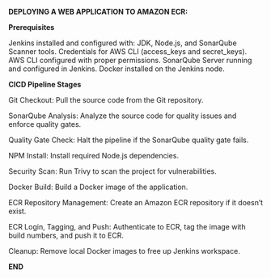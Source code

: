 **DEPLOYING A WEB APPLICATION TO AMAZON ECR:**

**Prerequisites**

Jenkins installed and configured with:
JDK, Node.js, and SonarQube Scanner tools.
Credentials for AWS CLI (access_keys and secret_keys).
AWS CLI configured with proper permissions.
SonarQube Server running and configured in Jenkins.
Docker installed on the Jenkins node.

**CICD  Pipeline Stages**

Git Checkout:
Pull the source code from the Git repository.

SonarQube Analysis:
Analyze the source code for quality issues and enforce quality gates.

Quality Gate Check:
Halt the pipeline if the SonarQube quality gate fails.

NPM Install:
Install required Node.js dependencies.

Security Scan:
Run Trivy to scan the project for vulnerabilities.

Docker Build:
Build a Docker image of the application.

ECR Repository Management:
Create an Amazon ECR repository if it doesn’t exist.

ECR Login, Tagging, and Push:
Authenticate to ECR, tag the image with build numbers, and push it to ECR.

Cleanup:
Remove local Docker images to free up Jenkins workspace.

**END**
